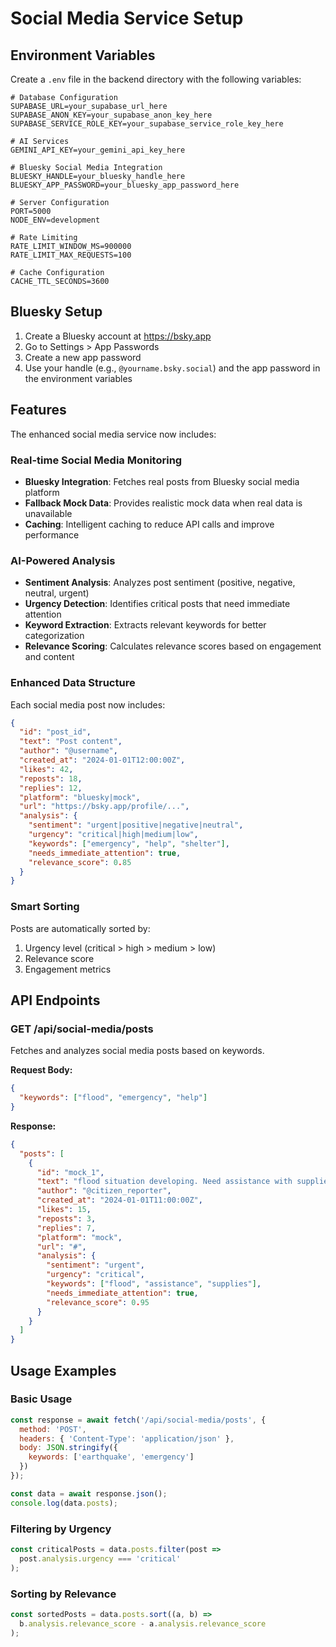 # Social Media Service Setup

## Environment Variables

Create a `.env` file in the backend directory with the following variables:

```env
# Database Configuration
SUPABASE_URL=your_supabase_url_here
SUPABASE_ANON_KEY=your_supabase_anon_key_here
SUPABASE_SERVICE_ROLE_KEY=your_supabase_service_role_key_here

# AI Services
GEMINI_API_KEY=your_gemini_api_key_here

# Bluesky Social Media Integration
BLUESKY_HANDLE=your_bluesky_handle_here
BLUESKY_APP_PASSWORD=your_bluesky_app_password_here

# Server Configuration
PORT=5000
NODE_ENV=development

# Rate Limiting
RATE_LIMIT_WINDOW_MS=900000
RATE_LIMIT_MAX_REQUESTS=100

# Cache Configuration
CACHE_TTL_SECONDS=3600
```

## Bluesky Setup

1. Create a Bluesky account at https://bsky.app
2. Go to Settings > App Passwords
3. Create a new app password
4. Use your handle (e.g., `@yourname.bsky.social`) and the app password in the environment variables

## Features

The enhanced social media service now includes:

### Real-time Social Media Monitoring
- **Bluesky Integration**: Fetches real posts from Bluesky social media platform
- **Fallback Mock Data**: Provides realistic mock data when real data is unavailable
- **Caching**: Intelligent caching to reduce API calls and improve performance

### AI-Powered Analysis
- **Sentiment Analysis**: Analyzes post sentiment (positive, negative, neutral, urgent)
- **Urgency Detection**: Identifies critical posts that need immediate attention
- **Keyword Extraction**: Extracts relevant keywords for better categorization
- **Relevance Scoring**: Calculates relevance scores based on engagement and content

### Enhanced Data Structure
Each social media post now includes:
```json
{
  "id": "post_id",
  "text": "Post content",
  "author": "@username",
  "created_at": "2024-01-01T12:00:00Z",
  "likes": 42,
  "reposts": 18,
  "replies": 12,
  "platform": "bluesky|mock",
  "url": "https://bsky.app/profile/...",
  "analysis": {
    "sentiment": "urgent|positive|negative|neutral",
    "urgency": "critical|high|medium|low",
    "keywords": ["emergency", "help", "shelter"],
    "needs_immediate_attention": true,
    "relevance_score": 0.85
  }
}
```

### Smart Sorting
Posts are automatically sorted by:
1. Urgency level (critical > high > medium > low)
2. Relevance score
3. Engagement metrics

## API Endpoints

### GET /api/social-media/posts
Fetches and analyzes social media posts based on keywords.

**Request Body:**
```json
{
  "keywords": ["flood", "emergency", "help"]
}
```

**Response:**
```json
{
  "posts": [
    {
      "id": "mock_1",
      "text": "flood situation developing. Need assistance with supplies. #disaster #help",
      "author": "@citizen_reporter",
      "created_at": "2024-01-01T11:00:00Z",
      "likes": 15,
      "reposts": 3,
      "replies": 7,
      "platform": "mock",
      "url": "#",
      "analysis": {
        "sentiment": "urgent",
        "urgency": "critical",
        "keywords": ["flood", "assistance", "supplies"],
        "needs_immediate_attention": true,
        "relevance_score": 0.95
      }
    }
  ]
}
```

## Usage Examples

### Basic Usage
```javascript
const response = await fetch('/api/social-media/posts', {
  method: 'POST',
  headers: { 'Content-Type': 'application/json' },
  body: JSON.stringify({
    keywords: ['earthquake', 'emergency']
  })
});

const data = await response.json();
console.log(data.posts);
```

### Filtering by Urgency
```javascript
const criticalPosts = data.posts.filter(post => 
  post.analysis.urgency === 'critical'
);
```

### Sorting by Relevance
```javascript
const sortedPosts = data.posts.sort((a, b) => 
  b.analysis.relevance_score - a.analysis.relevance_score
);
``` 